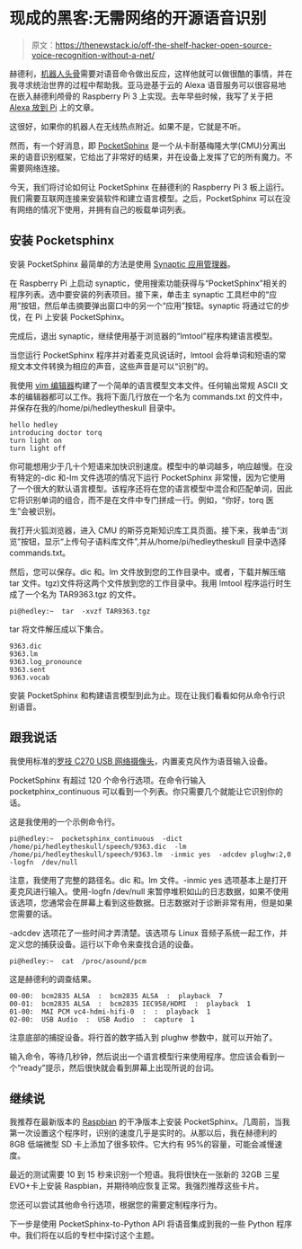 # 现成的黑客:无需网络的开源语音识别

> 原文：<https://thenewstack.io/off-the-shelf-hacker-open-source-voice-recognition-without-a-net/>

赫德利，[机器人头骨](https://thenewstack.io/off-the-shelf-hacker-hedley-the-robotic-skull-speaks/)需要对语音命令做出反应，这样他就可以做很酷的事情，并在我寻求统治世界的过程中帮助我。亚马逊基于云的 Alexa 语音服务可以很容易地在嵌入赫德利颅骨的 Raspberry Pi 3 上实现。去年早些时候，我写了关于把 [Alexa 放到 Pi](https://thenewstack.io/off-shelf-hacker-build-alexa-voice-assistant-raspberry-pi/) 上的文章。

这很好，如果你的机器人在无线热点附近。如果不是，它就是不听。

然而，有一个好消息，即 [PocketSphinx](https://github.com/cmusphinx/pocketsphinx) 是一个从卡耐基梅隆大学(CMU)分离出来的语音识别框架，它给出了非常好的结果，并在设备上发挥了它的所有魔力。不需要网络连接。

今天，我们将讨论如何让 PocketSphinx 在赫德利的 Raspberry Pi 3 板上运行。我们需要互联网连接来安装软件和建立语言模型。之后，PocketSphinx 可以在没有网络的情况下使用，并拥有自己的板载单词列表。

## 安装 Pocketsphinx

安装 PocketSphinx 最简单的方法是使用 [Synaptic 应用管理器](https://www.lifewire.com/guide-to-synaptic-package-manager-2205707)。

在 Raspberry Pi 上启动 synaptic，使用搜索功能获得与“PocketSphinx”相关的程序列表。选中要安装的列表项目。接下来，单击主 synaptic 工具栏中的“应用”按钮，然后单击摘要弹出窗口中的另一个“应用”按钮。synaptic 将通过它的步伐，在 Pi 上安装 PocketSphinx。

完成后，退出 synaptic，继续使用基于浏览器的“lmtool”程序构建语言模型。

当您运行 PocketSphinx 程序并对着麦克风说话时，lmtool 会将单词和短语的常规文本文件转换为相应的声音，这些声音是可以“识别”的。

我使用 [vim 编辑器](https://www.engadget.com/2012/07/10/vim-how-to/)构建了一个简单的语言模型文本文件。任何输出常规 ASCII 文本的编辑器都可以工作。我将下面几行放在一个名为 commands.txt 的文件中，并保存在我的/home/pi/hedleytheskull 目录中。

```
hello hedley
introducing doctor torq
turn light on
turn light off

```

你可能想用少于几十个短语来加快识别速度。模型中的单词越多，响应越慢。在没有特定的-dic 和-lm 文件选项的情况下运行 PocketSphinx 非常慢，因为它使用了一个很大的默认语言模型。该程序还将在您的语言模型中混合和匹配单词，因此它将识别单词的组合，而不是在文件中专门拼成一行。例如，“你好，torq 医生”会被识别。

我打开火狐浏览器，进入 CMU 的斯芬克斯知识库工具页面。接下来，我单击“浏览”按钮，显示“上传句子语料库文件”,并从/home/pi/hedleytheskull 目录中选择 commands.txt。

然后，您可以保存。dic 和。lm 文件放到您的工作目录中。或者，下载并解压缩 tar 文件。tgz)文件将这两个文件放到您的工作目录中。我用 lmtool 程序运行时生成了一个名为 TAR9363.tgz 的文件。

```
pi@hedley:~  tar  -xvzf TAR9363.tgz

```

tar 将文件解压成以下集合。

```
9363.dic
9363.lm
9363.log_pronounce
9363.sent
9363.vocab

```

安装 PocketSphinx 和构建语言模型到此为止。现在让我们看看如何从命令行识别语音。

## 跟我说话

我使用标准的[罗技 C270 USB 网络摄像头](https://www.logitech.com/en-us/product/hd-webcam-c270)，内置麦克风作为语音输入设备。

PocketSphinx 有超过 120 个命令行选项。在命令行输入 pocketphinx_continuous 可以看到一个列表。你只需要几个就能让它识别你的话。

这是我使用的一个示例命令行。

```
pi@hedley:~  pocketsphinx_continuous  -dict  /home/pi/hedleytheskull/speech/9363.dic  -lm  /home/pi/hedleytheskull/speech/9363.lm  -inmic yes  -adcdev plughw:2,0  -logfn  /dev/null

```

注意，我使用了完整的路径名。dic 和。lm 文件。-inmic yes 选项基本上是打开麦克风进行输入。使用-logfn /dev/null 来暂停堆积如山的日志数据，如果不使用该选项，您通常会在屏幕上看到这些数据。日志数据对于诊断非常有用，但是如果您需要的话。

-adcdev 选项花了一些时间才弄清楚。该选项与 Linux 音频子系统一起工作，并定义您的捕获设备。运行以下命令来查找合适的设备。

```
pi@hedley:~  cat  /proc/asound/pcm

```

这是赫德利的调查结果。

```
00-00:  bcm2835 ALSA  :  bcm2835 ALSA  :  playback  7
00-01:  bcm2835 ALSA  :  bcm2835 IEC958/HDMI  :  playback  1
01-00:  MAI PCM vc4-hdmi-hifi-0  :  :  playback  1
02-00:  USB Audio  :  USB Audio  :  capture  1

```

注意底部的捕捉设备。将行首的数字插入到 plughw 参数中，就可以开始了。

输入命令，等待几秒钟，然后说出一个语言模型行来使用程序。您应该会看到一个“ready”提示，然后很快就会看到屏幕上出现所说的台词。

## 继续说

我推荐在最新版本的 [Raspbian](https://www.raspberrypi.org/downloads/raspbian/) 的干净版本上安装 PocketSphinx。几周前，当我第一次设置这个程序时，识别的速度几乎是实时的。从那以后，我在赫德利的 8GB 低端微型 SD 卡上添加了很多软件。它大约有 95%的容量，可能会减慢速度。

最近的测试需要 10 到 15 秒来识别一个短语。我将很快在一张新的 32GB 三星 EVO+卡上安装 Raspbian，并期待响应恢复正常。我强烈推荐这些卡片。

您还可以尝试其他命令行选项，根据您的需要定制程序行为。

下一步是使用 PocketSphinx-to-Python API 将语音集成到我的一些 Python 程序中。我们将在以后的专栏中探讨这个主题。

<svg xmlns:xlink="http://www.w3.org/1999/xlink" viewBox="0 0 68 31" version="1.1"><title>Group</title> <desc>Created with Sketch.</desc></svg>